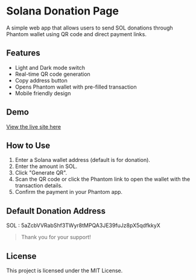 # Solana Donation Page

A simple web app that allows users to send SOL donations through Phantom wallet using QR code and direct payment links.

## Features

- Light and Dark mode switch
- Real-time QR code generation
- Copy address button
- Opens Phantom wallet with pre-filled transaction
- Mobile friendly design

## Demo

[View the live site here](https://yourusername.github.io/solana-donation/)

## How to Use

1. Enter a Solana wallet address (default is for donation).
2. Enter the amount in SOL.
3. Click "Generate QR".
4. Scan the QR code or click the Phantom link to open the wallet with the transaction details.
5. Confirm the payment in your Phantom app.

## Default Donation Address

SOL : 5aZcbVVRabShf3TWyr8tMPQA3JE39fuJz8pX5qdfkkyX

> Thank you for your support!

## License

This project is licensed under the MIT License.
